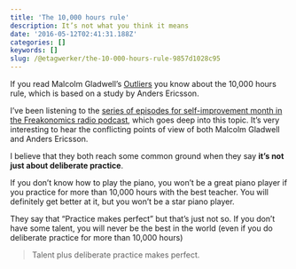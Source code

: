 ```yaml
---
title: 'The 10,000 hours rule'
description: It’s not what you think it means
date: '2016-05-12T02:41:31.188Z'
categories: []
keywords: []
slug: /@etagwerker/the-10-000-hours-rule-9857d1028c95
---
```


If you read Malcolm Gladwell’s [Outliers](http://www.amazon.com/gp/product/0316017930/ref=as_li_qf_sp_asin_il_tl?ie=UTF8&camp=1789&creative=9325&creativeASIN=0316017930&linkCode=as2&tag=etagwerker-20&linkId=D4GR7YU5JBHKRNUX) you know about the 10,000 hours rule, which is based on a study by Anders Ericsson.

I’ve been listening to the [series of episodes for self-improvement month in the Freakonomics radio podcast](http://freakonomics.com/podcast/how-to-be-more-productive/), which goes deep into this topic. It’s very interesting to hear the conflicting points of view of both Malcolm Gladwell and Anders Ericsson.

I believe that they both reach some common ground when they say **it’s not** **just about deliberate practice**.

If you don’t know how to play the piano, you won’t be a great piano player if you practice for more than 10,000 hours with the best teacher. You will definitely get better at it, but you won’t be a star piano player.

They say that “Practice makes perfect” but that’s just not so. If you don’t have some talent, you will never be the best in the world (even if you do deliberate practice for more than 10,000 hours)

> Talent plus deliberate practice makes perfect.